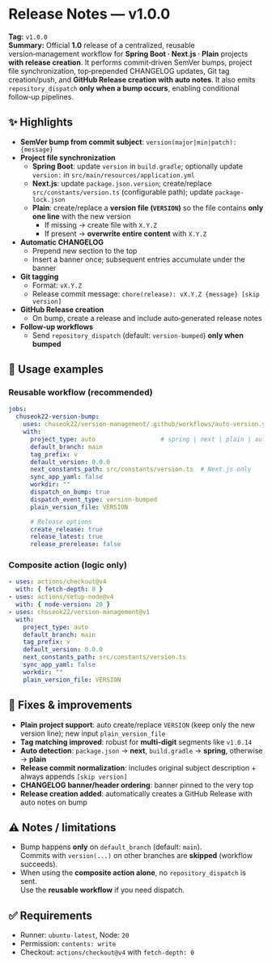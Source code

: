 # Release Notes — v1.0.0

**Tag:** `v1.0.0`  
**Summary:** Official **1.0** release of a centralized, reusable version‑management workflow for **Spring Boot · Next.js · Plain** projects **with release creation**. It performs commit‑driven SemVer bumps, project file synchronization, top‑prepended CHANGELOG updates, Git tag creation/push, and **GitHub Release creation with auto notes**. It also emits `repository_dispatch` **only when a bump occurs**, enabling conditional follow‑up pipelines.

## ✨ Highlights
- **SemVer bump from commit subject**: `version(major|min|patch): {message}`
- **Project file synchronization**
    - **Spring Boot**: update `version` in `build.gradle`; optionally update `version:` in `src/main/resources/application.yml`
    - **Next.js**: update `package.json.version`; create/replace `src/constants/version.ts` (configurable path); update `package-lock.json`
    - **Plain**: create/replace a **version file (`VERSION`)** so the file contains **only one line** with the new version
        - If missing → create file with `X.Y.Z`
        - If present → **overwrite entire content** with `X.Y.Z`
- **Automatic CHANGELOG**
    - Prepend new section to the top
    - Insert a banner once; subsequent entries accumulate under the banner
- **Git tagging**
    - Format: `vX.Y.Z`
    - Release commit message: `chore(release): vX.Y.Z {message} [skip version]`
- **GitHub Release creation**
    - On bump, create a release and include auto‑generated release notes
- **Follow‑up workflows**
    - Send `repository_dispatch` (default: `version-bumped`) **only when bumped**

## 🔧 Usage examples

### Reusable workflow (recommended)
```yaml
jobs:
  chuseok22-version-bump:
    uses: chuseok22/version-management/.github/workflows/auto-version.yml@v1
    with:
      project_type: auto                  # spring | next | plain | auto
      default_branch: main
      tag_prefix: v
      default_version: 0.0.0
      next_constants_path: src/constants/version.ts  # Next.js only
      sync_app_yaml: false
      workdir: ""
      dispatch_on_bump: true
      dispatch_event_type: version-bumped
      plain_version_file: VERSION

      # Release options
      create_release: true
      release_latest: true
      release_prerelease: false
```

### Composite action (logic only)
```yaml
- uses: actions/checkout@v4
  with: { fetch-depth: 0 }
- uses: actions/setup-node@v4
  with: { node-version: 20 }
- uses: chuseok22/version-management@v1
  with:
    project_type: auto
    default_branch: main
    tag_prefix: v
    default_version: 0.0.0
    next_constants_path: src/constants/version.ts
    sync_app_yaml: false
    workdir: ""
    plain_version_file: VERSION
```

## 🐛 Fixes & improvements
- **Plain project support**: auto create/replace `VERSION` (keep only the new version line); new input `plain_version_file`
- **Tag matching improved**: robust for **multi‑digit** segments like `v1.0.14`
- **Auto detection**: `package.json` → **next**, `build.gradle` → **spring**, otherwise → **plain**
- **Release commit normalization**: includes original subject description + always appends `[skip version]`
- **CHANGELOG banner/header ordering**: banner pinned to the very top
- **Release creation added**: automatically creates a GitHub Release with auto notes on bump

## ⚠️ Notes / limitations
- Bump happens **only** on `default_branch` (default: `main`).  
  Commits with `version(...)` on other branches are **skipped** (workflow succeeds).
- When using the **composite action alone**, no `repository_dispatch` is sent.  
  Use the **reusable workflow** if you need dispatch.

## ✅ Requirements
- Runner: `ubuntu-latest`, Node: `20`
- Permission: `contents: write`
- Checkout: `actions/checkout@v4` with `fetch-depth: 0`
